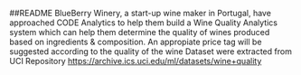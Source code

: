 ##README
BlueBerry Winery, a start-up wine maker in Portugal, have approached CODE Analytics to help them build a Wine Quality Analytics system which can help them determine the quality of wines produced based on ingredients & composition.
An appropiate price tag will be suggested according to the quality of the wine
Dataset were extracted from UCI Repository https://archive.ics.uci.edu/ml/datasets/wine+quality